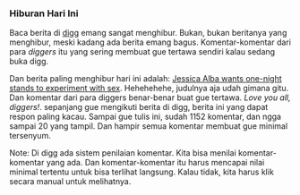 ### Hiburan Hari Ini

Baca berita di <a href="http://digg.com">digg</a> emang sangat menghibur. Bukan, bukan beritanya yang menghibur, meski kadang ada berita emang bagus. Komentar-komentar dari para <em>diggers</em> itu yang sering membuat gue tertawa sendiri kalau sedang buka digg.

Dan berita paling menghibur hari ini adalah:
<a href="http://digg.com/celebrity/Jessica_Alba_wants_one_night_stands_to_experiment_with_sex">Jessica Alba wants one-night stands to experiment with sex</a>.
Hehehehehe, judulnya aja udah gimana gitu. Dan komentar dari para diggers benar-benar buat gue tertawa. <em>Love you all, diggers!</em>. sepanjang gue mengikuti berita di digg, berita ini yang dapat respon paling kacau. Sampai gue tulis ini, sudah 1152 komentar, dan ngga sampai 20 yang tampil. Dan hampir semua komentar membuat gue minimal tersenyum.

Note:
Di digg ada sistem penilaian komentar. Kita bisa menilai komentar-komentar yang ada. Dan komentar-komentar itu harus mencapai nilai minimal tertentu untuk bisa terlihat langsung. Kalau tidak, kita harus klik secara manual untuk melihatnya.

<!-- {"time": "2007-06-14 23:42:24", "title": "Hiburan Hari Ini"} -->
